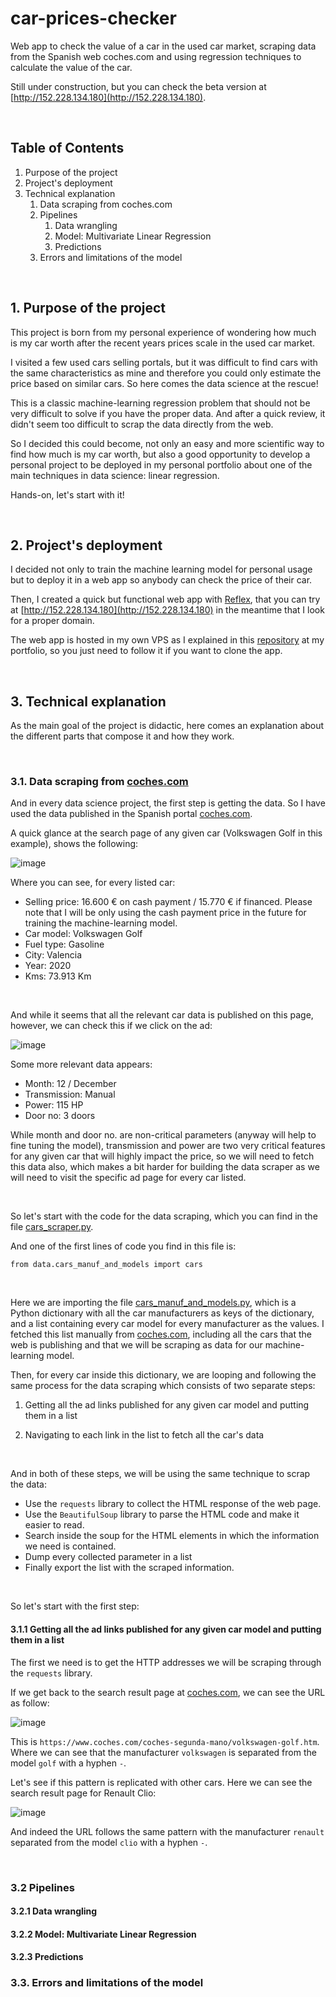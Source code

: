 # car-prices-checker
Web app to check the value of a car in the used car market, scraping data from the Spanish web coches.com and using regression techniques to calculate the value of the car.

Still under construction, but you can check the beta version at [http://152.228.134.180](http://152.228.134.180).

<br>



## Table of Contents
1. Purpose of the project
2. Project's deployment
3. Technical explanation
    1. Data scraping from coches.com
    2. Pipelines
        1. Data wrangling
        2. Model: Multivariate Linear Regression
        3. Predictions
    3. Errors and limitations of the model
  
<br>



## 1. Purpose of the project

This project is born from my personal experience of wondering how much is my car worth after the recent years prices scale in the used car market.

I visited a few used cars selling portals, but it was difficult to find cars with the same characteristics as mine and therefore you could only estimate the price based on similar cars. So here comes the data science at the rescue!

This is a classic machine-learning regression problem that should not be very difficult to solve if you have the proper data. And after a quick review, it didn't seem too difficult to scrap the data directly from the web.

So I decided this could become, not only an easy and more scientific way to find how much is my car worth, but also a good opportunity to develop a personal project to be deployed in my personal portfolio about one of the main techniques in data science: linear regression.

Hands-on, let's start with it!

<br>



## 2. Project's deployment

I decided not only to train the machine learning model for personal usage but to deploy it in a web app so anybody can check the price of their car.

Then, I created a quick but functional web app with [Reflex](https://reflex.dev/), that you can try at [http://152.228.134.180](http://152.228.134.180) in the meantime that I look for a proper domain.

The web app is hosted in my own VPS as I explained in this [repository](https://github.com/lopezrbn/deployment-reflex-app-tutorial) at my portfolio, so you just need to follow it if you want to clone the app.

<br>



## 3. Technical explanation

As the main goal of the project is didactic, here comes an explanation about the different parts that compose it and how they work.

<br>


### 3.1. Data scraping from [coches.com](https://www.coches.com/)

And in every data science project, the first step is getting the data. So I have used the data published in the Spanish portal [coches.com](https://www.coches.com/).

A quick glance at the search page of any given car (Volkswagen Golf in this example), shows the following:

![image](https://github.com/lopezrbn/car-price-checker/assets/113603061/d8994835-a2e2-4ee2-a9af-bae9d2c74f1b)
<br>


Where you can see, for every listed car:
- Selling price: 16.600 € on cash payment / 15.770 € if financed. Please note that I will be only using the cash payment price in the future for training the machine-learning model.
- Car model: Volkswagen Golf
- Fuel type: Gasoline
- City: Valencia
- Year: 2020
- Kms: 73.913 Km
<br>


And while it seems that all the relevant car data is published on this page, however, we can check this if we click on the ad:

![image](https://github.com/lopezrbn/car-price-checker/assets/113603061/b15aa6b1-f6bb-48f3-8cd6-ac6c66bc16ab)

Some more relevant data appears:
- Month: 12 / December
- Transmission: Manual
- Power: 115 HP
- Door no: 3 doors

While month and door no. are non-critical parameters (anyway will help to fine tuning the model), transmission and power are two very critical features for any given car that will highly impact the price, so we will need to fetch this data also, which makes a bit harder for building the data scraper as we will need to visit the specific ad page for every car listed.

<br>

So let's start with the code for the data scraping, which you can find in the file [cars_scraper.py](https://github.com/lopezrbn/car-price-checker/blob/main/car_price_checker/cars_scraper.py).

And one of the first lines of code you find in this file is:

```
from data.cars_manuf_and_models import cars
```
<br>


Here we are importing the file [cars_manuf_and_models.py](https://github.com/lopezrbn/car-price-checker/blob/main/car_price_checker/data/cars_manuf_and_models.py), which is a Python dictionary with all the car manufacturers as keys of the dictionary, and a list containing every car model for every manufacturer as the values. I fetched this list manually from [coches.com](https://www.coches.com/), including all the cars that the web is publishing and that we will be scraping as data for our machine-learning model.

Then, for every car inside this dictionary, we are looping and following the same process for the data scraping which consists of two separate steps:

1. Getting all the ad links published for any given car model and putting them in a list

2. Navigating to each link in the list to fetch all the car's data
<br>


And in both of these steps, we will be using the same technique to scrap the data:

- Use the `requests` library to collect the HTML response of the web page.
- Use the `BeautifulSoup` library to parse the HTML code and make it easier to read.
- Search inside the soup for the HTML elements in which the information we need is contained.
- Dump every collected parameter in a list
- Finally export the list with the scraped information.
<br>


So let's start with the first step:

#### 3.1.1 Getting all the ad links published for any given car model and putting them in a list

The first we need is to get the HTTP addresses we will be scraping through the `requests` library.

If we get back to the search result page at [coches.com](https://www.coches.com/), we can see the URL as follow:

![image](https://github.com/lopezrbn/car-price-checker/assets/113603061/4761bdb6-e32a-42fe-99ff-f6b2edad47be)

This is `https://www.coches.com/coches-segunda-mano/volkswagen-golf.htm`. Where we can see that the manufacturer `volkswagen` is separated from the model `golf` with a hyphen `-`.
<br>


Let's see if this pattern is replicated with other cars. Here we can see the search result page for Renault Clio:

![image](https://github.com/lopezrbn/car-price-checker/assets/113603061/607d3883-2e31-41d6-84ff-d291a54ba3fe)

And indeed the URL follows the same pattern with the manufacturer `renault` separated from the model `clio` with a hyphen `-`.



<br>

### 3.2 Pipelines


#### 3.2.1 Data wrangling


#### 3.2.2 Model: Multivariate Linear Regression


#### 3.2.3 Predictions

    
### 3.3. Errors and limitations of the model
